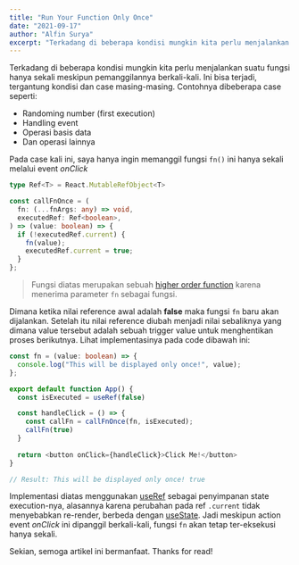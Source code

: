 ```yaml
---
title: "Run Your Function Only Once"
date: "2021-09-17"
author: "Alfin Surya"
excerpt: "Terkadang di beberapa kondisi mungkin kita perlu menjalankan suatu fungsi hanya sekali meskipun pemanggilannya berkali-kali. Ini bisa terjadi"
---
```


Terkadang di beberapa kondisi mungkin kita perlu menjalankan suatu fungsi hanya sekali meskipun pemanggilannya berkali-kali. Ini bisa terjadi, tergantung kondisi dan case masing-masing. Contohnya dibeberapa case seperti:

- Randoming number (first execution)
- Handling event
- Operasi basis data
- Dan operasi lainnya

Pada case kali ini, saya hanya ingin memanggil fungsi `fn()` ini hanya sekali melalui event *onClick* 
<!-- https://www.scratchcode.io/wordpress-run-function-only-once/ -->

```ts
type Ref<T> = React.MutableRefObject<T>

const callFnOnce = (
  fn: (...fnArgs: any) => void,
  executedRef: Ref<boolean>,
) => (value: boolean) => {
  if (!executedRef.current) {
    fn(value);
    executedRef.current = true;
  }
};

```
>Fungsi diatas merupakan sebuah [higher order function](https://medium.com/paradigma-fungsional/higher-order-function-paradigma-fungsional-praktis-part-4-c836bd23a82) karena menerima parameter `fn` sebagai fungsi. 

Dimana ketika nilai reference awal adalah **false** maka fungsi `fn` baru akan dijalankan. Setelah itu nilai reference diubah menjadi nilai sebaliknya yang dimana value tersebut adalah sebuah trigger value untuk menghentikan proses berikutnya. Lihat implementasinya pada code dibawah ini:
```ts
const fn = (value: boolean) => {
  console.log("This will be displayed only once!", value);
};

export default function App() {
  const isExecuted = useRef(false)

  const handleClick = () => {
    const callFn = callFnOnce(fn, isExecuted);
    callFn(true)
  }
  
  return <button onClick={handleClick}>Click Me!</button>
}

// Result: This will be displayed only once! true
```

Implementasi diatas menggunakan [useRef](https://reactjs.org/docs/hooks-reference.html#useref) sebagai penyimpanan state execution-nya, alasannya karena perubahan pada ref `.current` tidak menyebabkan re-render, berbeda dengan [useState](https://reactjs.org/docs/hooks-reference.html#usestate). Jadi meskipun action event *onClick* ini dipanggil berkali-kali, fungsi `fn` akan tetap ter-eksekusi hanya sekali. 

Sekian, semoga artikel ini bermanfaat. Thanks for read!